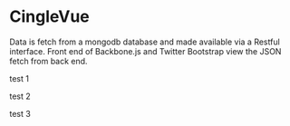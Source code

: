CingleVue
=========
Data is fetch from a mongodb database and made available via a Restful interface. Front end of Backbone.js 
and Twitter Bootstrap view the JSON fetch from back end.


test 1

test 2

test 3
